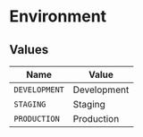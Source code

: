 # Environment


## Values

| Name          | Value         |
| ------------- | ------------- |
| `DEVELOPMENT` | Development   |
| `STAGING`     | Staging       |
| `PRODUCTION`  | Production    |
